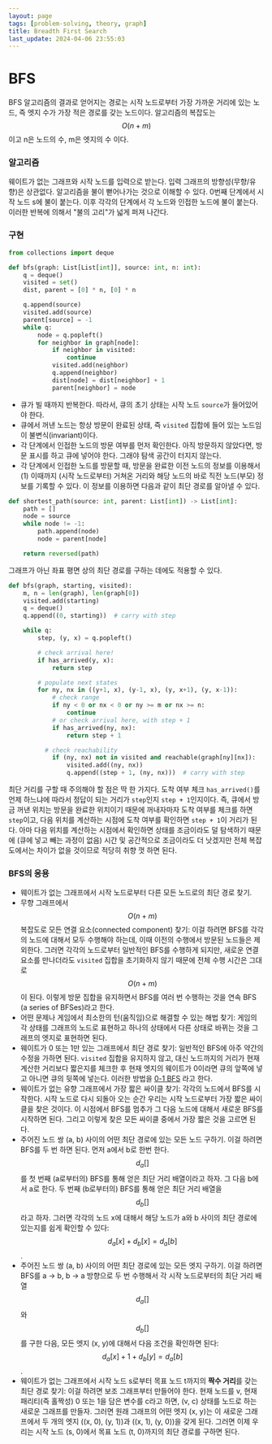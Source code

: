 ```yaml
---
layout: page
tags: [problem-solving, theory, graph]
title: Breadth First Search
last_update: 2024-04-06 23:55:03
---
```


# BFS
BFS 알고리즘의 결과로 얻어지는 경로는 시작 노드로부터 가장 가까운 거리에 있는 노드, 즉 엣지 수가 가장 적은 경로를 갖는 노드이다.
알고리즘의 복잡도는 $$O(n+m)$$ 이고 n은 노드의 수, m은 엣지의 수 이다.

### 알고리즘
웨이트가 없는 그래프와 시작 노드를 입력으로 받는다. 입력 그래프의 방향성(무향/유향)은 상관없다.
알고리즘을 불이 뻗어나가는 것으로 이해할 수 있다. 0번째 단계에서 시작 노드 s에 불이 붙는다. 이후 각각의 단계에서 각 노드와 인접한 노드에 불이 붙는다. 이러한 반복에 의해서 "불의 고리"가 넓게 퍼져 나간다.


### 구현
```python
from collections import deque

def bfs(graph: List[List[int]], source: int, n: int):
    q = deque()
    visited = set()
    dist, parent = [0] * n, [0] * n

    q.append(source)
    visited.add(source)
    parent[source] = -1
    while q:
        node = q.popleft()
        for neighbor in graph[node]:
            if neighbor in visited:
                continue
            visited.add(neighbor)
            q.append(neighbor)
            dist[node] = dist[neighbor] + 1
            parent[neighbor] = node

```

 - 큐가 빌 때까지 반복한다. 따라서, 큐의 초기 상태는 시작 노드 `source`가 들어있어야 한다.
 - 큐에서 꺼낸 노드는 항상 방문이 완료된 상태, 즉 `visited` 집합에 들어 있는 노드임이 불변식(invariant)이다.
 - 각 단계에서 인접한 노드의 방문 여부를 먼저 확인한다. 아직 방문하지 않았다면, 방문 표시를 하고 큐에 넣어야 한다. 그래야 탐색 공간이 터지지 않는다.
 - 각 단계에서 인접한 노드를 방문할 때, 방문을 완료한 이전 노드의 정보를 이용해서 (1) 이때까지 (시작 노드로부터) 거쳐온 거리와 해당 노드의 바로 직전 노드(부모) 정보를 기록할 수 있다. 이 정보를 이용하면 다음과 같이 최단 경로를 알아낼 수 있다.

```python
def shortest_path(source: int, parent: List[int]) -> List[int]:
    path = []
    node = source
    while node != -1:
        path.append(node)
        node = parent[node]

    return reversed(path)
```


그래프가 아닌 좌표 평면 상의 최단 경로를 구하는 데에도 적용할 수 있다.

```python
def bfs(graph, starting, visited):
    m, n = len(graph), len(graph[0])
    visited.add(starting)
    q = deque()
    q.append((0, starting))  # carry with step

    while q:
        step, (y, x) = q.popleft()

        # check arrival here!
        if has_arrived(y, x):
            return step

        # populate next states
        for ny, nx in ((y+1, x), (y-1, x), (y, x+1), (y, x-1)):
            # check range
            if ny < 0 or nx < 0 or ny >= m or nx >= n:
                continue
            # or check arrival here, with step + 1
            if has_arrived(ny, nx):
                return step + 1

          # check reachability
            if (ny, nx) not in visited and reachable(graph[ny][nx]):
                visited.add((ny, nx))
                q.append((step + 1, (ny, nx)))  # carry with step
```

최단 거리를 구할 때 주의해야 할 점은 딱 한 가지다. 도착 여부 체크 `has_arrived()`를 언제 하느냐에 따라서 정답이 되는 거리가 `step`인지 `step + 1`인지이다. 즉, 큐에서 방금 꺼낸 위치는 방문을 완료한 위치이기 때문에 꺼내자마자 도착 여부를 체크를 하면 `step`이고, 다음 위치를 계산하는 시점에 도착 여부를 확인하면 `step + 1`이 거리가 된다. 아마 다음 위치를 계산하는 시점에서 확인하면 상태를 조금이라도 덜 탐색하기 때문에 (큐에 넣고 빼는 과정이 없음) 시간 및 공간적으로 조금이라도 더 낫겠지만 전체 복잡도에서는 차이가 없을 것이므로 적당히 취향 껏 하면 된다.


### BFS의 응용
 * 웨이트가 없는 그래프에서 시작 노드로부터 다른 모든 노드로의 최단 경로 찾기.
 * 무향 그래프에서 $$O(n+m)$$ 복잡도로 모든 연결 요소(connected component) 찾기: 이걸 하려면 BFS를 각각의 노드에 대해서 모두 수행해야 하는데, 이때 이전의 수행에서 방문된 노드들은 제외한다. 그러면 각각의 노드로부터 일반적인 BFS를 수행하게 되지만, 새로운 연결 요소를 만나더라도 `visited` 집합을 초기화하지 않기 때문에 전체 수행 시간은 그대로 $$O(n+m)$$이 된다. 이렇게 방문 집합을 유지하면서 BFS를 여러 번 수행하는 것을 연속 BFS (a series of BFSes)라고 한다.
 * 어떤 문제나 게임에서 최소한의 턴(움직임)으로 해결할 수 있는 해법 찾기: 게임의 각 상태를 그래프의 노드로 표현하고 하나의 상태에서 다른 상태로 바뀌는 것을 그래프의 엣지로 표현하면 된다.
 * 웨이트가 0 또는 1만 있는 그래프에서 최단 경로 찾기: 일반적인 BFS에 아주 약간의 수정을 가하면 된다. `visited` 집합을 유지하지 않고, 대신 노드까지의 거리가 현재 계산한 거리보다 짧은지를 체크한 후 현재 엣지의 웨이트가 0이라면 큐의 앞쪽에 넣고 아니면 큐의 뒷쪽에 넣는다. 이러한 방법을 [0-1 BFS](../0-1-bfs) 라고 한다.
 * 웨이트가 없는 유향 그래프에서 가장 짧은 싸이클 찾기: 각각의 노드에서 BFS를 시작한다. 시작 노드로 다시 되돌아 오는 순간 우리는 시작 노드로부터 가장 짧은 싸이클을 찾은 것이다. 이 시점에서 BFS를 멈추가 그 다음 노드에 대해서 새로운 BFS를 시작하면 된다. 그리고 이렇게 찾은 모든 싸이클 중에서 가장 짧은 것을 고르면 된다.
 * 주어진 노드 쌍 (a, b) 사이의 어떤 최단 경로에 있는 모든 노드 구하기. 이걸 하려면 BFS를 두 번 하면 된다. 먼저 a에서 b로 한번 한다. $$d_{a}[]$$를 첫 번째 (a로부터의) BFS를 통해 얻은 최단 거리 배열이라고 하자. 그 다음 b에서 a로 한다. 두 번째 (b로부터의) BFS를 통해 얻은 최단 거리 배열을 $$d_{b}[]$$라고 하자. 그러면 각각의 노드 x에 대해서 해당 노드가 a와 b 사이의 최단 경로에 있는지를 쉽게 확인할 수 있다: $$d_{a}[x] + d_{b}[x] = d_{a}[b]$$.
 * 주어진 노드 쌍 (a, b) 사이의 어떤 최단 경로에 있는 모든 엣지 구하기. 이걸 하려면 BFS를 a -> b, b -> a 방향으로 두 번 수행해서 각 시작 노드로부터의 최단 거리 배열 $$d_{a}[]$$와 $$d_{b}[]$$를 구한 다음, 모든 엣지 (x, y)에 대해서 다음 조건을 확인하면 된다: $$d_{a}[x] + 1 + d_{b}[y] = d_{a}[b]$$.
 * 웨이트가 없는 그래프에서 시작 노드 s로부터 목표 노드 t까지의 **짝수 거리**를 갖는 최단 경로 찾기: 이걸 하려면 보조 그래프부터 만들어야 한다. 현재 노드를 v, 현재 패리티(즉 홀짝성) 0 또는 1을 담은 변수를 c라고 하면, (v, c) 상태를 노드로 하는 새로운 그래프를 만들자. 그러면 원래 그래프의 어떤 엣지 (x, y)는 이 새로운 그래프에서 두 개의 엣지 ((x, 0), (y, 1))과 ((x, 1), (y, 0))을 갖게 된다. 그러면 이제 우리는 시작 노드 (s, 0)에서 목표 노드 (t, 0)까지의 최단 경로를 구하면 된다.
